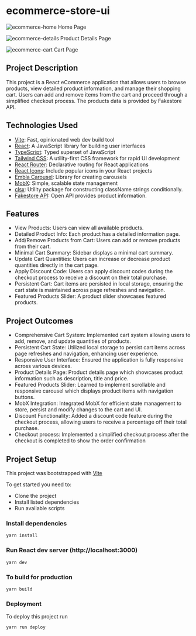 # ecommerce-store-ui
![ecommerce-home](https://github.com/andrewmartinn/ecommerce-store-ui/assets/152824513/c76d3d67-c6c1-48cd-8b64-6ea6bc597a6f)
Home Page

![ecommerce-details](https://github.com/andrewmartinn/ecommerce-store-ui/assets/152824513/1042dea3-fd3e-46c1-892c-9a332a851fdc)
Product Details Page

![ecommerce-cart](https://github.com/andrewmartinn/ecommerce-store-ui/assets/152824513/43faf3b2-26f5-475a-bcaf-2d461a9d7595)
Cart Page

## Project Description

This project is a React eCommerce application that allows users to browse products, view detailed product information, and manage their shopping cart. Users can add and remove items from the cart and proceed through a simplified checkout process. The products data is provided by Fakestore API.

## Technologies Used

- [Vite](https://vitejs.dev/): Fast, opinionated web dev build tool
- [React](https://react.dev/): A JavaScript library for building user interfaces
- [TypeScript](https://www.typescriptlang.org/): Typed superset of JavaScript
- [Tailwind CSS](https://tailwindcss.com/): A utility-first CSS framework for rapid UI development
- [React Router](https://reactrouter.com/): Declarative routing for React applications
- [React Icons](https://react-icons.github.io/react-icons/): Include popular icons in your React projects
- [Embla Carousel](https://www.embla-carousel.com/): Library for creating carousels
- [MobX](https://mobx.js.org/README.html): Simple, scalable state management
- [clsx](https://www.npmjs.com/package/clsx): Utility package for constructing className strings conditionally.
- [Fakestore API](https://fakestoreapi.com/docs): Open API provides product information.

## Features

- View Products: Users can view all available products.
- Detailed Product Info: Each product has a detailed information page.
- Add/Remove Products from Cart: Users can add or remove products from their cart.
- Minimal Cart Summary: Sidebar displays a minimal cart summary.
- Update Cart Quantities: Users can increase or decrease product quantities directly in the cart page.
- Apply Discount Code: Users can apply discount codes during the checkout process to receive a discount on their total purchase.
- Persistent Cart: Cart items are persisted in local storage, ensuring the cart state is maintained across page refreshes and navigation.
- Featured Products Slider: A product slider showcases featured products.

## Project Outcomes

- Comprehensive Cart System: Implemented cart system allowing users to add, remove, and update quantities of products.
- Persistent Cart State: Utilized local storage to persist cart items across page refreshes and navigation, enhancing user experience.
- Responsive User Interface: Ensured the application is fully responsive across various devices.
- Product Details Page: Product details page which showcases product information such as description, title and price.
- Featured Products Slider: Learned to implement scrollable and responsive carousel which displays product items with navigation buttons.
- MobX Integration: Integrated MobX for efficient state management to store, persist and modify changes to the cart and UI.
- Discount Functionality: Added a discount code feature during the checkout process, allowing users to receive a percentage off their total purchase.
- Checkout process: Implemented a simplified checkout process after the checkout is completed to show the order confirmation

## Project Setup

This project was bootstrapped with [Vite](https://vitejs.dev/guide/)

To get started you need to:

- Clone the project
- Install listed dependencies
- Run available scripts

### Install dependencies

```
yarn install
```

### Run React dev server (http://localhost:3000)

```
yarn dev
```

### To build for production

```
yarn build
```

### Deployment

To deploy this project run

```
yarn run deploy
```
